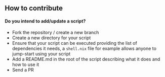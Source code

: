## How to contribute


#### **Do you intend to add/update a script?**
* Fork the repository / create a new branch
* Create a new directory for your script
* Ensure that your script can be executed providing the list of dependencies it needs, a `shell.nix` file for example allows anyone to jump-start using your script
* Add a README.md in the root of the script describing what it does and how to use it
* Send a PR

